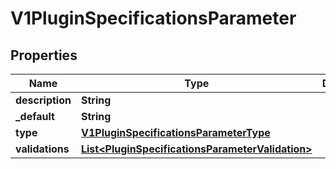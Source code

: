 
# V1PluginSpecificationsParameter

## Properties
Name | Type | Description | Notes
------------ | ------------- | ------------- | -------------
**description** | **String** |  |  [optional]
**_default** | **String** |  |  [optional]
**type** | [**V1PluginSpecificationsParameterType**](V1PluginSpecificationsParameterType.md) |  |  [optional]
**validations** | [**List&lt;PluginSpecificationsParameterValidation&gt;**](PluginSpecificationsParameterValidation.md) |  |  [optional]



